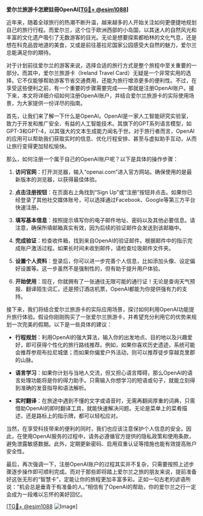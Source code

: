 **爱尔兰旅游卡怎麽註冊OpenAI[[TG💪+ @esim1088](https://t.me/s/esim1088)]**

近年来，随着全球旅行的热潮不断升温，越来越多的人开始关注如何更便捷地规划自己的旅行行程。而爱尔兰，这个位于欧洲西部的小岛国，以其迷人的自然风光和丰富的文化遗产吸引了无数游客的目光。无论是想要探索都柏林的文化气息，还是想在科克品尝地道的美食，又或是前往基拉尼国家公园感受大自然的魅力，爱尔兰总能满足你的期待。

对于计划前往爱尔兰的游客来说，选择合适的旅行方式是整个旅程中至关重要的一部分。而其中，爱尔兰旅游卡（Ireland Travel Card）无疑是一个非常实用的选择。它不仅能够帮助游客节省交通费用，还能为旅行增添更多的便利性。不过，在享受这些便利之前，有一个重要的步骤需要完成——那就是注册OpenAI账户。接下来，本文将详细介绍如何注册OpenAI账户，并结合爱尔兰旅游卡的实际使用场景，为大家提供一份详尽的指南。

首先，让我们来了解一下什么是OpenAI。OpenAI是一家人工智能研究实验室，致力于开发和推广安全、有益的人工智能技术。其旗下的GPT系列语言模型，如GPT-3和GPT-4，以其强大的文本生成能力闻名于世。对于旅行者而言，OpenAI的应用可以帮助我们获取实时的信息、优化行程安排、甚至与虚拟助手互动，从而让旅行变得更加轻松愉快。

那么，如何注册一个属于自己的OpenAI账户呢？以下是具体的操作步骤：

1. **访问官网**：打开浏览器，输入“openai.com”进入官方网站。确保使用的是最新版本的浏览器，以获得最佳体验。
   
2. **点击注册按钮**：在页面右上角找到“Sign Up”或“注册”按钮并点击。如果你已经登录了其他社交媒体账号，可以选择通过Facebook、Google等第三方平台快速注册。

3. **填写基本信息**：按照提示填写你的电子邮件地址、密码以及其他必要信息。请注意，确保所填邮箱真实有效，因为后续的验证邮件会发送到该邮箱中。

4. **完成验证**：检查收件箱，找到来自OpenAI的验证邮件。根据邮件中的指示完成账户激活过程。如果长时间未收到邮件，请检查垃圾邮件文件夹。

5. **设置个人资料**：登录后，你可以进一步完善个人信息，比如添加头像、设定偏好设置等。这一步虽然不是强制性的，但有助于提升用户体验。

6. **开始使用**：现在，你就拥有了一张通往无限可能的通行证！无论是查询天气预报、翻译陌生词汇，还是预订酒店机票，OpenAI都能为你提供强有力的支持。

接下来，我们将结合爱尔兰旅游卡的实际应用场景，探讨如何利用OpenAI功能提升旅行体验。假设你刚刚购买了一张爱尔兰旅游卡，并希望充分利用它的优势来规划一次完美的假期。以下是一些具体的建议：

- **行程规划**：利用OpenAI的强大算法，输入你的出发地点、目的地以及兴趣爱好，即可获得个性化的旅行路线推荐。例如，如果你喜欢历史遗迹，系统可能会推荐参观布拉尼城堡；而如果你偏爱户外活动，则可以推荐徒步穿越克里郡的山脉。
  
- **语言学习**：如果你计划与当地人交流，但又担心语言障碍，那么OpenAI的语言处理功能将是你的得力助手。只需输入你想学习的短语或句子，就能立刻得到准确的发音指导和语法解析。

- **实时翻译**：在旅途中遇到不懂的文字或语音时，无需再翻阅厚重的词典，只需借助OpenAI的即时翻译工具，就能快速解决问题。无论是菜单上的菜肴描述，还是路标上的指示牌，都可以轻松应对。

当然，在享受科技带来的便利的同时，我们也应该注意保护个人信息的安全。因此，在使用OpenAI服务的过程中，请务必遵循官方提供的隐私政策和使用条款，避免泄露敏感数据。此外，定期更新密码、启用双重认证等措施也能有效提高账户安全性。

最后，再次强调一下，注册OpenAI账户的过程其实并不复杂，只需要按照上述步骤逐步操作即可顺利完成。而对于那些即将踏上爱尔兰之旅的朋友来说，提前准备好这张无形的“智慧卡”，定能让你的旅程更加丰富多彩。正如一句古老的谚语所说：“机会总是垂青于有准备的人。”相信有了OpenAI的帮助，你的爱尔兰之行一定会成为一段难以忘怀的美好回忆。

[[TG💪+ @esim1088](https://t.me/s/esim1088) ![Image](https://i.postimg.cc/4NQfJmqS/Snipaste-2025-05-13-00-14-12.png)]
